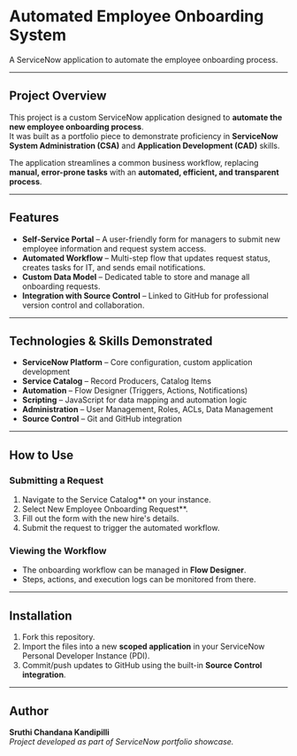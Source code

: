 # Automated Employee Onboarding System

A ServiceNow application to automate the employee onboarding process.

---

## Project Overview
This project is a custom ServiceNow application designed to **automate the new employee onboarding process**.  
It was built as a portfolio piece to demonstrate proficiency in **ServiceNow System Administration (CSA)** and **Application Development (CAD)** skills.  

The application streamlines a common business workflow, replacing **manual, error-prone tasks** with an **automated, efficient, and transparent process**.

---

## Features
- **Self-Service Portal** – A user-friendly form for managers to submit new employee information and request system access.  
- **Automated Workflow** – Multi-step flow that updates request status, creates tasks for IT, and sends email notifications.  
- **Custom Data Model** – Dedicated table to store and manage all onboarding requests.  
- **Integration with Source Control** – Linked to GitHub for professional version control and collaboration.  

---

## Technologies & Skills Demonstrated
- **ServiceNow Platform** – Core configuration, custom application development  
- **Service Catalog** – Record Producers, Catalog Items  
- **Automation** – Flow Designer (Triggers, Actions, Notifications)  
- **Scripting** – JavaScript for data mapping and automation logic  
- **Administration** – User Management, Roles, ACLs, Data Management  
- **Source Control** – Git and GitHub integration  

---

## How to Use

### Submitting a Request
1. Navigate to the Service Catalog** on your instance.  
2. Select New Employee Onboarding Request**.  
3. Fill out the form with the new hire's details.  
4. Submit the request to trigger the automated workflow.  

### Viewing the Workflow
- The onboarding workflow can be managed in **Flow Designer**.  
- Steps, actions, and execution logs can be monitored from there.  

---

## Installation
1. Fork this repository.  
2. Import the files into a new **scoped application** in your ServiceNow Personal Developer Instance (PDI).  
3. Commit/push updates to GitHub using the built-in **Source Control integration**.  

---

## Author
**Sruthi Chandana Kandipilli**  
_Project developed as part of ServiceNow portfolio showcase._  
